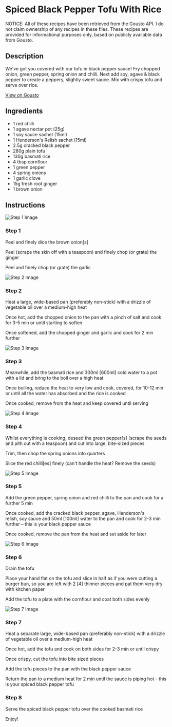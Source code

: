 # Spiced Black Pepper Tofu With Rice

NOTICE: All of these recipes have been retrieved from the Gousto API. I do not claim ownership of any recipes in these files. These recipes are provided for informational purposes only, based on publicly available data from Gousto.

## Description

We've got you covered with our tofu in black pepper sauce! Fry chopped onion, green pepper, spring onion and chilli. Next add soy, agave & black pepper to create a peppery, slightly sweet sauce. Mix with crispy tofu and serve over rice.

[View on Gousto](https://www.gousto.co.uk/recipes/cookbook/spiced-black-pepper-tofu-with-rice)

## Ingredients

- 1 red chilli
- 1 agave nectar pot (25g)
- 1 soy sauce sachet (15ml)
- 1 Henderson's Relish sachet (15ml)
- 2.5g cracked black pepper
- 280g plain tofu
- 130g basmati rice
- 4 tbsp cornflour
- 1 green pepper
- 4 spring onions
- 1 garlic clove
- 15g fresh root ginger
- 1 brown onion

## Instructions

![Step 1 Image](https://production-media.gousto.co.uk/cms/recipe-step-image/RC2433Step-1-x200.jpg)

### Step 1

Peel and finely dice the brown onion<span class="text-danger">[s]</span>


Peel (scrape the skin off with a teaspoon) and finely chop (or grate) the ginger


Peel and finely chop (or grate) the garlic

![Step 2 Image](https://production-media.gousto.co.uk/cms/recipe-step-image/RC2433Step-2-x200.jpg)

### Step 2

Heat a large, wide-based pan (preferably non-stick) with a drizzle of vegetable oil over a medium-high heat


Once hot, add the chopped onion to the pan with a pinch of salt and cook for 3-5 min or until starting to soften


Once softened, add the chopped ginger and garlic and cook for 2 min further

![Step 3 Image](https://production-media.gousto.co.uk/cms/recipe-step-image/RC2433Step-3-x200.jpg)

### Step 3

Meanwhile, add the basmati rice and 300ml <span class="text-danger">[600ml]</span> cold water to a pot with a lid and bring to the boil over a high heat


Once boiling, reduce the heat to very low and cook, covered, for 10-12 min or until all the water has absorbed and the rice is cooked


Once cooked, remove from the heat and keep covered until serving

![Step 4 Image](https://production-media.gousto.co.uk/cms/recipe-step-image/RC2433Step-4-x200.jpg)

### Step 4

Whilst everything is cooking, deseed the green pepper<span class="text-danger">[s]</span> (scrape the seeds and pith out with a teaspoon<span class="text-highlight">) and cut into large</span>, bite-sized pieces


Trim, then chop the spring onions into quarters 


Slice the red chilli<span class="text-danger">[es]</span> finely (can't handle the heat? Remove the seeds)

![Step 5 Image](https://production-media.gousto.co.uk/cms/recipe-step-image/RC2433Step-5-x200.jpg)

### Step 5

Add the green pepper, spring onion and red chilli <span class="text-highlight">to the pan and cook for a </span> further 5 min


Once cooked, add the cracked black pepper, agave, Henderson's relish, soy sauce and 50ml <span class="text-danger">[100ml] </span>water to the pan and cook for 2-3 min further – this is your black pepper sauce


Once cooked, remove the pan from the heat and set aside for later

![Step 6 Image](https://production-media.gousto.co.uk/cms/recipe-step-image/RC2433Step-6-x200.jpg)

### Step 6

Drain the tofu 


Place your hand <span class="text-highlight">flat on the </span><span class="text-highlight">tofu</span> and slice in half as if you were cutting a burger bun, so you are left with 2 <span class="text-danger">[4]</span> thinner pieces <span class="text-highlight">and pat them very</span> dry with kitchen paper


Add the tofu to a plate with the cornflour and coat both sides evenly

![Step 7 Image](https://production-media.gousto.co.uk/cms/recipe-step-image/RC2433Step-7-x200.jpg)

### Step 7

Heat a separate large, wide-based pan (preferably non-stick) with a drizzle of vegetable oil over a medium-high heat


Once hot, add the tofu and cook on both sides for 2-3 min or until crispy


Once crispy, cut the tofu into bite sized pieces


Add the tofu pieces to the pan with the black pepper sauce


Return the pan to a medium heat for 2 min until the sauce is piping hot - this is your <span class="text-highlight">spiced black pepper tofu</span>

### Step 8

Serve the<span class="text-highlight"> spiced black pepper tofu</span> over the cooked basmati rice


Enjoy!

